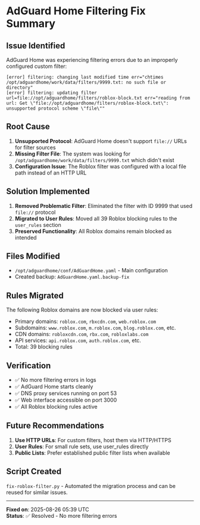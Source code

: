 # AdGuard Home Filtering Fix Summary

## Issue Identified
AdGuard Home was experiencing filtering errors due to an improperly configured custom filter:

```
[error] filtering: changing last modified time err="chtimes /opt/adguardhome/work/data/filters/9999.txt: no such file or directory"
[error] filtering: updating filter url=file://opt/adguardhome/filters/roblox-block.txt err="reading from url: Get \"file://opt/adguardhome/filters/roblox-block.txt\": unsupported protocol scheme \"file\""
```

## Root Cause
1. **Unsupported Protocol**: AdGuard Home doesn't support `file://` URLs for filter sources
2. **Missing Filter File**: The system was looking for `/opt/adguardhome/work/data/filters/9999.txt` which didn't exist
3. **Configuration Issue**: The Roblox filter was configured with a local file path instead of an HTTP URL

## Solution Implemented
1. **Removed Problematic Filter**: Eliminated the filter with ID 9999 that used `file://` protocol
2. **Migrated to User Rules**: Moved all 39 Roblox blocking rules to the `user_rules` section
3. **Preserved Functionality**: All Roblox domains remain blocked as intended

## Files Modified
- `/opt/adguardhome/conf/AdGuardHome.yaml` - Main configuration
- Created backup: `AdGuardHome.yaml.backup-fix`

## Rules Migrated
The following Roblox domains are now blocked via user rules:
- Primary domains: `roblox.com`, `rbxcdn.com`, `web.roblox.com`
- Subdomains: `www.roblox.com`, `m.roblox.com`, `blog.roblox.com`, etc.
- CDN domains: `robloxcdn.com`, `rbx.com`, `robloxlabs.com`
- API services: `api.roblox.com`, `auth.roblox.com`, etc.
- Total: 39 blocking rules

## Verification
- ✅ No more filtering errors in logs
- ✅ AdGuard Home starts cleanly
- ✅ DNS proxy services running on port 53
- ✅ Web interface accessible on port 3000
- ✅ All Roblox blocking rules active

## Future Recommendations
1. **Use HTTP URLs**: For custom filters, host them via HTTP/HTTPS
2. **User Rules**: For small rule sets, use user_rules directly
3. **Public Lists**: Prefer established public filter lists when available

## Script Created
`fix-roblox-filter.py` - Automated the migration process and can be reused for similar issues.

---
**Fixed on**: 2025-08-26 05:39 UTC  
**Status**: ✅ Resolved - No more filtering errors
